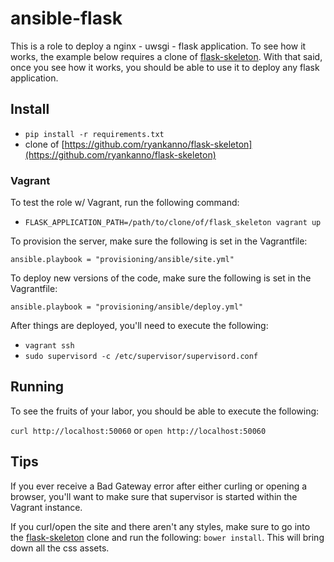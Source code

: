 # ansible-flask

This is a role to deploy a nginx - uwsgi - flask application. To see how it
works, the example below requires a clone of [flask-skeleton](https://github.com/ryankanno/flask-skeleton).
With that said, once you see how it works, you should be able to use it to
deploy any flask application.

## Install

* `pip install -r requirements.txt`
* clone of [https://github.com/ryankanno/flask-skeleton](https://github.com/ryankanno/flask-skeleton)

### Vagrant

To test the role w/ Vagrant, run the following command:

* `FLASK_APPLICATION_PATH=/path/to/clone/of/flask_skeleton vagrant up`

To provision the server, make sure the following is set in the Vagrantfile:

`ansible.playbook = "provisioning/ansible/site.yml"`

To deploy new versions of the code, make sure the following is set in the
Vagrantfile:

`ansible.playbook = "provisioning/ansible/deploy.yml"`

After things are deployed, you'll need to execute the following:

* `vagrant ssh`
* `sudo supervisord -c /etc/supervisor/supervisord.conf`

## Running

To see the fruits of your labor, you should be able to execute the following:

`curl http://localhost:50060` or `open http://localhost:50060`

## Tips

If you ever receive a Bad Gateway error after either curling or opening a
browser, you'll want to make sure that supervisor is started within the Vagrant
instance.

If you curl/open the site and there aren't any styles, make sure to go into the
[flask-skeleton](https://github.com/ryankanno/flask-skeleton) clone and run the
following: `bower install`. This will bring down all the css assets.

